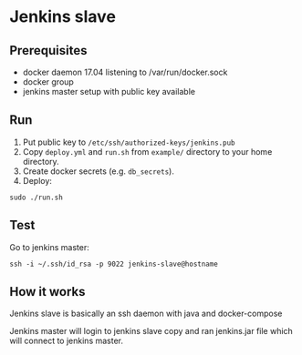 # Jenkins slave

## Prerequisites

- docker daemon 17.04 listening to /var/run/docker.sock
- docker group
- jenkins master setup with public key available

## Run

1. Put public key to `/etc/ssh/authorized-keys/jenkins.pub`
2. Copy `deploy.yml` and `run.sh` from `example/` directory to your home directory.
3. Create docker secrets (e.g. `db_secrets`).
4. Deploy:
```
sudo ./run.sh
```

## Test

Go to jenkins master:

```
ssh -i ~/.ssh/id_rsa -p 9022 jenkins-slave@hostname
```

## How it works

Jenkins slave is basically an ssh daemon with java and docker-compose

Jenkins master will login to jenkins slave copy and ran jenkins.jar file which will connect to jenkins master.



